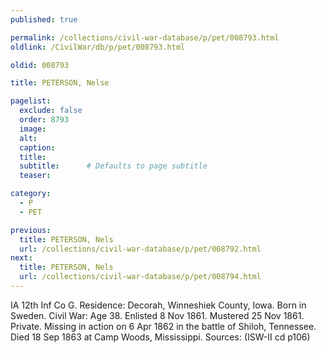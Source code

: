 ```yaml
---
published: true

permalink: /collections/civil-war-database/p/pet/008793.html
oldlink: /CivilWar/db/p/pet/008793.html

oldid: 008793

title: PETERSON, Nelse

pagelist:
  exclude: false
  order: 8793
  image: 
  alt:
  caption:
  title:
  subtitle:      # Defaults to page subtitle
  teaser:

category: 
  - P 
  - PET

previous:
  title: PETERSON, Nels
  url: /collections/civil-war-database/p/pet/008792.html  
next:
  title: PETERSON, Nels
  url: /collections/civil-war-database/p/pet/008794.html   
---
```

IA 12th Inf Co G. Residence: Decorah, Winneshiek County, Iowa. Born in Sweden. Civil War: Age 38. Enlisted 8 Nov 1861. Mustered 25 Nov 1861. Private. Missing in action on 6 Apr 1862 in the battle of Shiloh, Tennessee. Died 18 Sep 1863 at Camp Woods, Mississippi. Sources: (ISW-II cd p106)